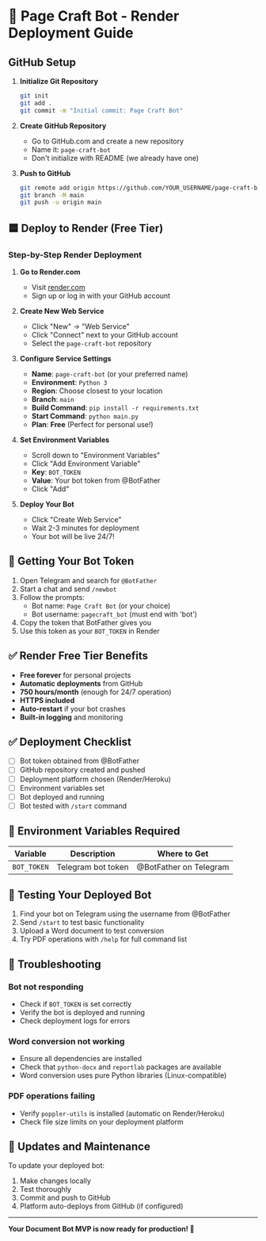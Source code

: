 # 🚀 Page Craft Bot - Render Deployment Guide

## GitHub Setup

1. **Initialize Git Repository**
   ```bash
   git init
   git add .
   git commit -m "Initial commit: Page Craft Bot"
   ```

2. **Create GitHub Repository**
   - Go to GitHub.com and create a new repository
   - Name it: `page-craft-bot`
   - Don't initialize with README (we already have one)

3. **Push to GitHub**
   ```bash
   git remote add origin https://github.com/YOUR_USERNAME/page-craft-bot.git
   git branch -M main
   git push -u origin main
   ```

## 🟦 Deploy to Render (Free Tier)

### Step-by-Step Render Deployment

1. **Go to Render.com**
   - Visit [render.com](https://render.com)
   - Sign up or log in with your GitHub account

2. **Create New Web Service**
   - Click "New" → "Web Service"
   - Click "Connect" next to your GitHub account
   - Select the `page-craft-bot` repository

3. **Configure Service Settings**
   - **Name**: `page-craft-bot` (or your preferred name)
   - **Environment**: `Python 3`
   - **Region**: Choose closest to your location
   - **Branch**: `main`
   - **Build Command**: `pip install -r requirements.txt`
   - **Start Command**: `python main.py`
   - **Plan**: **Free** (Perfect for personal use!)

4. **Set Environment Variables**
   - Scroll down to "Environment Variables"
   - Click "Add Environment Variable"
   - **Key**: `BOT_TOKEN`
   - **Value**: Your bot token from @BotFather
   - Click "Add"

5. **Deploy Your Bot**
   - Click "Create Web Service"
   - Wait 2-3 minutes for deployment
   - Your bot will be live 24/7!

## 🤖 Getting Your Bot Token

1. Open Telegram and search for `@BotFather`
2. Start a chat and send `/newbot`
3. Follow the prompts:
   - Bot name: `Page Craft Bot` (or your choice)
   - Bot username: `pagecraft_bot` (must end with 'bot')
4. Copy the token that BotFather gives you
5. Use this token as your `BOT_TOKEN` in Render

## ✅ Render Free Tier Benefits

- **Free forever** for personal projects
- **Automatic deployments** from GitHub
- **750 hours/month** (enough for 24/7 operation)
- **HTTPS included**
- **Auto-restart** if your bot crashes
- **Built-in logging** and monitoring

## ✅ Deployment Checklist

- [ ] Bot token obtained from @BotFather
- [ ] GitHub repository created and pushed
- [ ] Deployment platform chosen (Render/Heroku)
- [ ] Environment variables set
- [ ] Bot deployed and running
- [ ] Bot tested with `/start` command

## 🔧 Environment Variables Required

| Variable | Description | Where to Get |
|----------|-------------|--------------|
| `BOT_TOKEN` | Telegram bot token | @BotFather on Telegram |

## 📱 Testing Your Deployed Bot

1. Find your bot on Telegram using the username from @BotFather
2. Send `/start` to test basic functionality
3. Upload a Word document to test conversion
4. Try PDF operations with `/help` for full command list

## 🚨 Troubleshooting

### Bot not responding
- Check if `BOT_TOKEN` is set correctly
- Verify the bot is deployed and running
- Check deployment logs for errors

### Word conversion not working
- Ensure all dependencies are installed
- Check that `python-docx` and `reportlab` packages are available
- Word conversion uses pure Python libraries (Linux-compatible)

### PDF operations failing
- Verify `poppler-utils` is installed (automatic on Render/Heroku)
- Check file size limits on your deployment platform

## 🔄 Updates and Maintenance

To update your deployed bot:
1. Make changes locally
2. Test thoroughly
3. Commit and push to GitHub
4. Platform auto-deploys from GitHub (if configured)

---

**Your Document Bot MVP is now ready for production! 🎉**
